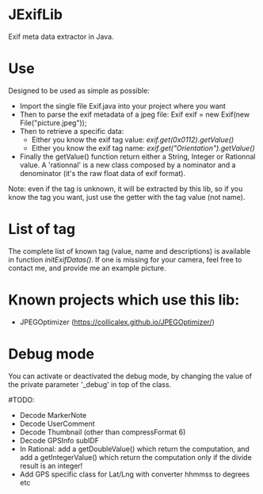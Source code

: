 # JExifLib
Exif meta data extractor in Java.

# Use
Designed to be used as simple as possible:
* Import the single file Exif.java into your project where you want
* Then to parse the exif metadata of a jpeg file: Exif exif = new Exif(new File("picture.jpeg"));
* Then to retrieve a specific data:
  * Either you know the exif tag value: _exif.get(0x0112).getValue()_
  * Either you know the exif tag name: _exif.get("Orientation").getValue()_
* Finally the getValue() function return either a String, Integer or Rationnal value. A 'rationnal' is a new class composed by a nominator and a denominator (it's the raw float data of exif format).
  
Note: even if the tag is unknown, it will be extracted by this lib, so if you know the tag you want, just use the getter with the tag value (not name).

# List of tag
The complete list of known tag (value, name and descriptions) is available in function _initExifDatas()_.
If one is missing for your camera, feel free to contact me, and provide me an example picture.

# Known projects which use this lib:
* JPEGOptimizer (https://collicalex.github.io/JPEGOptimizer/)

# Debug mode
You can activate or deactivated the debug mode, by changing the value of the private parameter '_debug' in top of the class.

#TODO:
* Decode MarkerNote
* Decode UserComment
* Decode Thumbnail (other than compressFormat 6)
* Decode GPSInfo subIDF
* In Rational: add a getDoubleValue() which return the computation, and add a getIntegerValue() which return the computation only if the divide result is an integer!
* Add GPS specific class for Lat/Lng with converter hhmmss to degrees etc